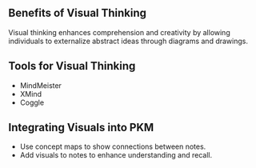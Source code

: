 ## Benefits of Visual Thinking
Visual thinking enhances comprehension and creativity by allowing individuals to externalize abstract ideas through diagrams and drawings.

## Tools for Visual Thinking
- MindMeister
- XMind
- Coggle

## Integrating Visuals into PKM
- Use concept maps to show connections between notes.
- Add visuals to notes to enhance understanding and recall.